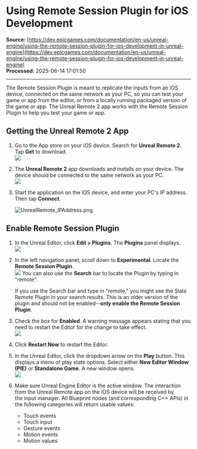 # Using Remote Session Plugin for iOS Development

**Source:** [https://dev.epicgames.com/documentation/en-us/unreal-engine/using-the-remote-session-plugin-for-ios-development-in-unreal-engine](https://dev.epicgames.com/documentation/en-us/unreal-engine/using-the-remote-session-plugin-for-ios-development-in-unreal-engine)  
**Processed:** 2025-06-14 17:01:50

---

The Remote Session Plugin is meant to replicate the inputs from an iOS device, connected on the same network as your PC, so you can test your game or app from the editor, or from a locally running packaged version of the game or app. The Unreal Remote 2 app works with the Remote Session Plugin to help you test your game or app.

## Getting the Unreal Remote 2 App

1.  Go to the App store on your iOS device. Search for **Unreal Remote 2**. Tap **Get** to download.  
    ![](https://d1iv7db44yhgxn.cloudfront.net/documentation/images/94f066f5-9d6a-49c0-b578-e2cdf05ba4ac/unrealremote_appstore.png)
2.  The **Unreal Remote 2** app downloads and installs on your device. The device should be connected to the same network as your PC.  
    ![](https://d1iv7db44yhgxn.cloudfront.net/documentation/images/6015b64e-e1e1-45d4-98e4-2c4965817117/unrealremote_installed.png)
3.  Start the application on the iOS device, and enter your PC's IP address. Then tap **Connect**.
    
    ![UnrealRemote_IPAddress.png](https://d1iv7db44yhgxn.cloudfront.net/documentation/images/39b1794a-c955-4f4a-b63d-9e2de242548f/unrealremote_ipaddress-opt.png)

## Enable Remote Session Plugin

1.  In the Unreal Editor, click **Edit > Plugins**. The **Plugins** panel displays.  
    ![](https://d1iv7db44yhgxn.cloudfront.net/documentation/images/f9c09124-8f34-47da-951b-c824c85f44cd/editplugins.png)
2.  In the left navigation panel, scroll down to **Experimental**. Locate the **Remote Session Plugin**.  
    ![](https://d1iv7db44yhgxn.cloudfront.net/documentation/images/7e00281b-bb04-4391-9137-54782b9f24cf/enableremotesessionplugin.png) You can also use the **Search** bar to locate the Plugin by typing in "remote".
    
    If you use the Search bar and type in "remote," you might see the Slate Remote Plugin in your search results. This is an older version of the plugin and should not be enabled--**only enable the Remote Session Plugin**.
    
3.  Check the box for **Enabled**. A warning message appears stating that you need to restart the Editor for the change to take effect.  
    ![](https://d1iv7db44yhgxn.cloudfront.net/documentation/images/2383ab09-a98d-4bf6-9db3-0b89ae6756ed/enableslateremoteplugin-2.png)
4.  Click **Restart Now** to restart the Editor.
    
5.  In the Unreal Editor, click the dropdown arrow on the **Play** button. This displays a menu of play state options. Select either **New Editor Window (PIE)** or **Standalone Game**. A new window opens.  
    ![](https://d1iv7db44yhgxn.cloudfront.net/documentation/images/4bbfc81b-38e2-4106-9e5b-42b97a0c9e66/enableslateremoteplugin_step5.png)
6.  Make sure Unreal Engine Editor is the active window. The interaction from the Unreal Remote app on the iOS device will be received by the input manager. All Blueprint nodes (and corresponding C++ APIs) in the following categories will return usable values:
    
    -   Touch events
    -   Touch input
    -   Gesture events
    -   Motion events
    -   Motion values